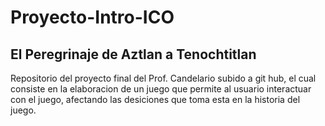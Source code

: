 # Proyecto-Intro-ICO
## El Peregrinaje de Aztlan a Tenochtitlan
Repositorio del proyecto final del Prof. Candelario subido a git hub, el cual consiste en la
elaboracion de un juego que permite al usuario interactuar con el juego, afectando las
desiciones que toma esta en la historia del juego. 

